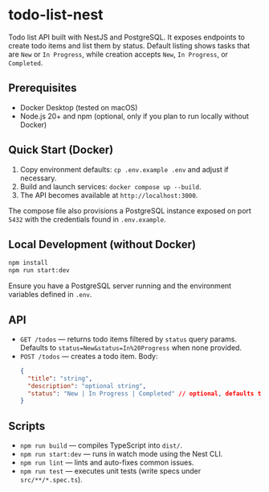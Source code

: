 # todo-list-nest

Todo list API built with NestJS and PostgreSQL. It exposes endpoints to create todo items and list them by status. Default listing shows tasks that are `New` or `In Progress`, while creation accepts `New`, `In Progress`, or `Completed`.

## Prerequisites
- Docker Desktop (tested on macOS)
- Node.js 20+ and npm (optional, only if you plan to run locally without Docker)

## Quick Start (Docker)
1. Copy environment defaults: `cp .env.example .env` and adjust if necessary.
2. Build and launch services: `docker compose up --build`.
3. The API becomes available at `http://localhost:3000`.

The compose file also provisions a PostgreSQL instance exposed on port `5432` with the credentials found in `.env.example`.

## Local Development (without Docker)
```bash
npm install
npm run start:dev
```
Ensure you have a PostgreSQL server running and the environment variables defined in `.env`.

## API
- `GET /todos` — returns todo items filtered by `status` query params. Defaults to `status=New&status=In%20Progress` when none provided.
- `POST /todos` — creates a todo item. Body:
  ```json
  {
    "title": "string",
    "description": "optional string",
    "status": "New | In Progress | Completed" // optional, defaults to New
  }
  ```

## Scripts
- `npm run build` — compiles TypeScript into `dist/`.
- `npm run start:dev` — runs in watch mode using the Nest CLI.
- `npm run lint` — lints and auto-fixes common issues.
- `npm run test` — executes unit tests (write specs under `src/**/*.spec.ts`).
